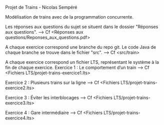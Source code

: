 Projet de Trains - Nicolas Sempéré

Modélisation de trains avec de la programmation concurrente.

Les réponses aux questions du sujet se situent dans le dossier "Réponses aux questions".
--> Cf <Réponses aux questions/Reponses_aux_questions.pdf>

A chaque exercice correspond une branche du repo git.
Le code Java de chaque branche se trouve dans le fichier "src".
--> Cf <src/train>

A chaque exercice correspond un fichier LTS, représentant le système à la fin de chaque exercice.
Exercice 1 : Le comportement d’un train
--> Cf <Fichiers LTS/projet-trains-exercice1.lts>

Exercice 2 : Plusieurs trains sur la ligne
--> Cf <Fichiers LTS/projet-trains-exercice2.lts>

Exercice 3 : Éviter les interblocages
--> Cf <Fichiers LTS/projet-trains-exercice3.lts>

Exercice 4 : Gare intermédiaire
--> Cf <Fichiers LTS/projet-trains-exercice4.lts>
